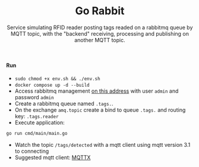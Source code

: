 <h1 align="center">
    Go Rabbit
</h1>

<p align="center">Service simulating RFID reader posting tags readed on a rabbitmq queue by MQTT topic, with the "backend" receiving, processing and publishing on another MQTT topic.</p>

&nbsp;

#### Run

* `sudo chmod +x env.sh && ./env.sh`
* `docker compose up -d --build`
* Access rabbitmq management [on this address](http://127.0.0.1:15672) with user `admin` and password `admin`
* Create a rabbitmq queue named `.tags.`.
* On the exchange `amq.topic` create a bind to queue `.tags.` and routing key: `.tags.reader`
* Execute application:

```bash
go run cmd/main/main.go
```

* Watch the topic `/tags/detected` with a mqtt client using mqtt version 3.1 to connecting
* Suggested mqtt client: [MQTTX](https://mqttx.app/downloads)
